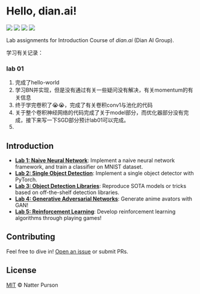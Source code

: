 # Hello, dian.ai!

![](https://img.shields.io/badge/organization-dian.ai-orange)
![](https://img.shields.io/badge/version-1.2.0-blue)
![](https://img.shields.io/badge/license-MIT-blue)
![](https://img.shields.io/badge/test-100%-green)

Lab assignments for Introduction Course of _dian.ai_ (Dian AI Group).


学习有关记录：

### lab 01

1. 完成了hello-world 
2. 学习BN并实现，但是没有通过有关一些疑问没有解决，有关momentum的有关信息
3. 终于学完卷积了😭😭，完成了有关卷积conv1与池化的代码
4. 关于整个卷积神经网络的代码完成了关于model部分，而优化器部分没有完成，接下来写一下SGD部分预计lab01可以完成。
5. 




## Introduction

- **[Lab 1: Naive Neural Network](lab1/README.md)**: Implement a naive neural network framework, and train a classifier on MNIST dataset.
- **[Lab 2: Single Object Detection](lab2/README.md)**: Implement a single object detector with PyTorch.
- **[Lab 3: Object Detection Libraries](lab3/README.md)**: Reproduce SOTA models or tricks based on off-the-shelf detection libraries.
- **[Lab 4: Generative Adversarial Networks](lab4/README.md)**: Generate anime avators with GAN!
- **[Lab 5: Reinforcement Learning](lab5/README.md)**: Develop reinforcement learning algorithms through playing games!


## Contributing

Feel free to dive in! [Open an issue](https://github.com/npurson/hello-dian.ai/issues/new) or submit PRs.

## License

[MIT](LICENSE) © Natter Purson
